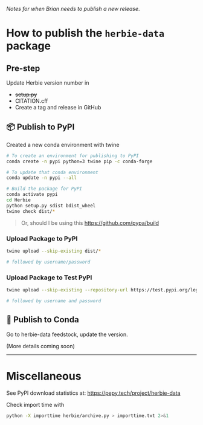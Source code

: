 _Notes for when Brian needs to publish a new release_.

# How to publish the `herbie-data` package

## Pre-step 
Update Herbie version number in
- ~~setup.py~~
- CITATION.cff
- Create a tag and release in GitHub

## 📦 Publish to PyPI

Created a new conda environment with twine

```bash
# To create an environment for publishing to PyPI
conda create -n pypi python=3 twine pip -c conda-forge

# To update that conda environment
conda update -n pypi --all
```


```bash
# Build the package for PyPI
conda activate pypi
cd Herbie
python setup.py sdist bdist_wheel
twine check dist/*
```

> Or, should I be using this https://github.com/pypa/build


### Upload Package to PyPI
```bash
twine upload --skip-existing dist/*

# followed by username/password
```

### Upload Package to Test PyPI
```bash
twine upload --skip-existing --repository-url https://test.pypi.org/legacy/ dist/*

# followed by username and password
```

## 🐍 Publish to Conda
Go to herbie-data feedstock, update the version.

(More details coming soon)

-----------

# Miscellaneous

See PyPI download statistics at: https://pepy.tech/project/herbie-data



Check import time with 

```bash
python -X importtime herbie/archive.py > importtime.txt 2>&1
```


